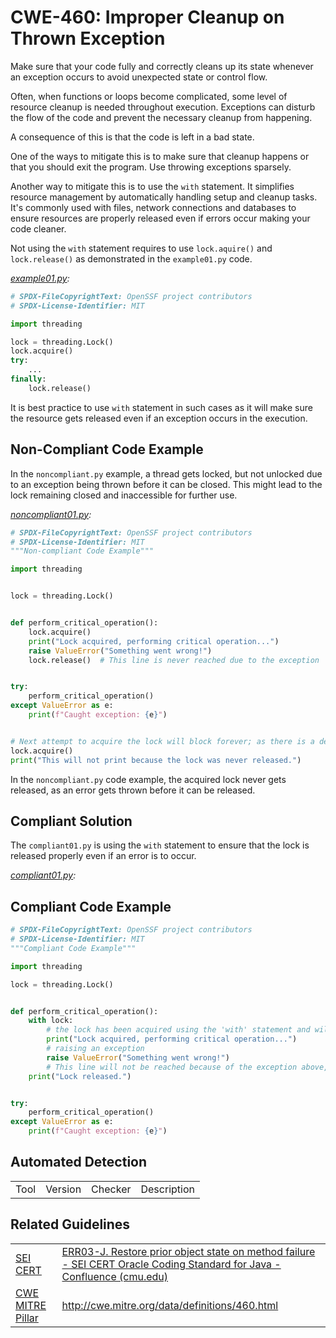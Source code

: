
# CWE-460: Improper Cleanup on Thrown Exception

Make sure that your code fully and correctly cleans up its state whenever an exception occurs to avoid unexpected state or control flow.

Often, when functions or loops become complicated, some level of resource cleanup is needed throughout execution.
Exceptions can disturb the flow of the code and prevent the necessary cleanup from happening.

A consequence of this is that the code is left in a bad state.

One of the ways to mitigate this is to make sure that cleanup happens or that you should exit the program. Use throwing exceptions sparsely.

Another way to mitigate this is to use the `with` statement. It simplifies resource management by automatically handling setup and cleanup tasks. It's commonly used with files, network connections and databases to ensure resources are properly released even if errors occur making your code cleaner.

Not using the `with` statement requires to use `lock.aquire()` and `lock.release()` as demonstrated in the `example01.py` code.

*[example01.py](example01.py):*

```python
# SPDX-FileCopyrightText: OpenSSF project contributors
# SPDX-License-Identifier: MIT

import threading

lock = threading.Lock()
lock.acquire()
try:
    ...
finally:
    lock.release()

```

It is best practice to use `with` statement in such cases as it will make sure the resource gets released even if an exception occurs in the execution.

## Non-Compliant Code Example

In the `noncompliant.py` example, a thread gets locked, but not unlocked due to an exception being thrown before it can be closed. This might lead to the lock remaining closed and inaccessible for further use.

*[noncompliant01.py](noncompliant01.py):*

```python
# SPDX-FileCopyrightText: OpenSSF project contributors
# SPDX-License-Identifier: MIT
"""Non-compliant Code Example"""

import threading


lock = threading.Lock()


def perform_critical_operation():
    lock.acquire()
    print("Lock acquired, performing critical operation...")
    raise ValueError("Something went wrong!")
    lock.release()  # This line is never reached due to the exception


try:
    perform_critical_operation()
except ValueError as e:
    print(f"Caught exception: {e}")


# Next attempt to acquire the lock will block forever; as there is a deadlock!
lock.acquire()
print("This will not print because the lock was never released.")

```

In the `noncompliant.py` code example, the acquired lock never gets released, as an error gets thrown before it can be released.

## Compliant Solution

The `compliant01.py` is using the `with` statement to ensure that the lock is released properly even if an error is to occur.

*[compliant01.py](compliant01.py):*

## Compliant Code Example

```python
# SPDX-FileCopyrightText: OpenSSF project contributors
# SPDX-License-Identifier: MIT
"""Compliant Code Example"""

import threading

lock = threading.Lock()


def perform_critical_operation():
    with lock:
        # the lock has been acquired using the 'with' statement and will be released when the block exits; even if an exception occurs
        print("Lock acquired, performing critical operation...")
        # raising an exception
        raise ValueError("Something went wrong!")
        # This line will not be reached because of the exception above,
    print("Lock released.")


try:
    perform_critical_operation()
except ValueError as e:
    print(f"Caught exception: {e}")

```

## Automated Detection

|||||
|:---|:---|:---|:---|
|Tool|Version|Checker|Description|

## Related Guidelines

|||
|:---|:---|
|[SEI CERT](https://wiki.sei.cmu.edu/confluence/display/java/SEI+CERT+Oracle+Coding+Standard+for+Java)|[ERR03-J. Restore prior object state on method failure - SEI CERT Oracle Coding Standard for Java - Confluence (cmu.edu)](https://wiki.sei.cmu.edu/confluence/display/java/ERR03-J.+Restore+prior+object+state+on+method+failure)|
|[CWE MITRE Pillar](http://cwe.mitre.org/)|<http://cwe.mitre.org/data/definitions/460.html>|

